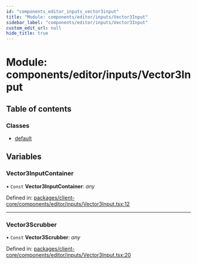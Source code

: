```yaml
---
id: "components_editor_inputs_vector3input"
title: "Module: components/editor/inputs/Vector3Input"
sidebar_label: "components/editor/inputs/Vector3Input"
custom_edit_url: null
hide_title: true
---
```


# Module: components/editor/inputs/Vector3Input

## Table of contents

### Classes

- [default](../classes/components_editor_inputs_vector3input.default.md)

## Variables

### Vector3InputContainer

• `Const` **Vector3InputContainer**: *any*

Defined in: [packages/client-core/components/editor/inputs/Vector3Input.tsx:12](https://github.com/xr3ngine/xr3ngine/blob/56376a778/packages/client-core/components/editor/inputs/Vector3Input.tsx#L12)

___

### Vector3Scrubber

• `Const` **Vector3Scrubber**: *any*

Defined in: [packages/client-core/components/editor/inputs/Vector3Input.tsx:20](https://github.com/xr3ngine/xr3ngine/blob/56376a778/packages/client-core/components/editor/inputs/Vector3Input.tsx#L20)
